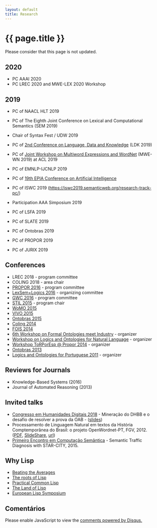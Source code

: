 ```yaml
---
layout: default
title: Research 
---
```


# {{ page.title }}

Please consider that this page is not updated.

## 2020

- PC AAAI 2020
- PC LREC 2020 and MWE-LEX 2020 Workshop

## 2019 

- PC of NAACL HLT 2019
- PC of The Eighth Joint Conference on Lexical and Computational Semantics (SEM 2019)
- Chair of Syntax Fest / UDW 2019
- PC of [2nd Conference on Language, Data and Knowledge](http://2019.ldk-conf.org) (LDK 2019)
- PC of [Joint Workshop on Multiword Expressions and WordNet](https://bit.ly/2Swqo7O) (MWE-WN 2019) at ACL 2019
- PC of EMNLP-IJCNLP 2019
- PC of [19th EPIA Conference on Artificial Intelligence](https://epia2019.utad.pt/index.php/83-thematic-tracks/109-tema)
- PC of ISWC 2019 (https://iswc2019.semanticweb.org/research-track-pc/)

- Participation AAA Simposium 2019
- PC of LSFA 2019
- PC of SLATE 2019
- PC of Ontobras 2019
- PC of PROPOR 2019
- PC of JURIX 2019

## Conferences

- LREC 2018 - program committee
- COLING 2018 - area chair
- [PROPOR 2016](http://propor2016.di.fc.ul.pt) - program committee
- [LexSem+Logics 2016](http://propor2016.di.fc.ul.pt/?page_id=385) -  organizing committee
- [GWC 2016](http://gwc2016.racai.ro) - program committee
- [STIL 2015](http://bracis2015.imd.ufrn.br) - program chair
- [WoMO 2015](http://www.iaoa.org/jowo/womo2015/#pc)
- [VIVO 2015](http://vivoconference.org)
- [Ontobras 2015](http://www.ime.usp.br/~ontobras/)
- [Coling 2014](http://www.coling-2014.org)
- [FOIS 2014](http://fois2014.inf.ufes.br)
- [6th Workshop on Formal Ontologies meet Industry](http://emap.fgv.br/fomi-2014/) - organizer
- [Workshop on Logics and Ontologies for Natural Language](http://emap.fgv.br/logonto-2014/) - organizer
- [Workshop ToRPorEsp @ Propor 2014](https://sites.google.com/site/torporesp/) - organizer
- [Ontobras 2013](http://ontobras.eci.ufmg.br/en)
- [Logics and Ontologies for Portuguese 2011](http://emap.fgv.br/logonto-2011/) - organizer

## Reviews for Journals

- Knowledge-Based Systems (2016)
- Journal of Automated Reasoning (2013)

## Invited talks

- [Congresso em Humanidades Digitais 2018](http://eventos.fgv.br/en/hdrio2018) - Mineração do DHBB e o
  desafio de resolver a prova da OAB -
  ([slides](/files/slides-KR-hdrio-2018.pdf))
- Processamento de Linguagem Natural em textos da História
  Comptemporânea do Brasil: o projeto OpenWordnet-PT,
  FGV, 2012. ([PDF](/files/cpdoc-2012-slides.pdf),
  [SlideShare](http://goo.gl/VelVo),
  [url](http://cpdoc.fgv.br/noticias/eventos/03102012))
- [Primeiro Encontro em Computação Semântica](http://compsem.github.io) -
  Semantic Traffic Diagnosis with STAR-CITY, 2015.

## Why Lisp

- [Beating the Averages](http://www.paulgraham.com/avg.html)
- [The roots of Lisp](http://www.paulgraham.com/rootsoflisp.html)
- [Practical Common Lisp](http://www.gigamonkeys.com/book/)
- [The Land of Lisp](http://landoflisp.com/)
- [European Lisp Symposium](http://european-lisp-symposium.org/)

  
## Comentários
  
<div id="disqus_thread"></div>
<script type="text/javascript">
    var disqus_shortname = 'arademaker'; 
    (function() {
        var dsq = document.createElement('script'); dsq.type = 'text/javascript'; dsq.async = true;
        dsq.src = 'http://' + disqus_shortname + '.disqus.com/embed.js';
        (document.getElementsByTagName('head')[0] || document.getElementsByTagName('body')[0]).appendChild(dsq);
    })();
</script>
<noscript>Please enable JavaScript to view the <a href="http://disqus.com/?ref_noscript">comments powered by Disqus.</a></noscript>

